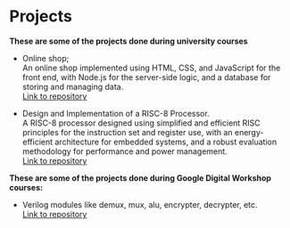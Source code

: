 # **Projects**

**These are some of the projects done during university courses**

- Online shop;  
  An online shop implemented using HTML, CSS, and JavaScript for the front end, with Node.js for the server-side logic, and a database for storing and managing data.  
  [Link to repository](https://github.com/Ilie-Ioan/Shop_Online)

- Design and Implementation of a RISC-8 Processor.  
  A RISC-8 processor designed using simplified and efficient RISC principles for the instruction set and register use, with an energy-efficient architecture for embedded systems, and a robust evaluation methodology for performance and power management.  
  [Link to repository](https://github.com/Ilie-Ioan/RISC-8)

**These are some of the projects done during Google Digital Workshop courses:**

- Verilog modules like demux, mux, alu, encrypter, decrypter, etc.  
  [Link to repository](https://github.com/Ilie-Ioan/Verilog-Course)
